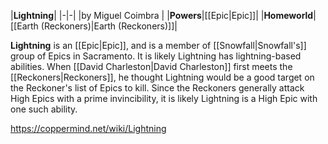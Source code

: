 |**Lightning**|
|-|-|
|by  Miguel Coimbra |
|**Powers**|[[Epic\|Epic]]|
|**Homeworld**|[[Earth (Reckoners)\|Earth (Reckoners)]]|

**Lightning** is an [[Epic\|Epic]], and is a member of [[Snowfall\|Snowfall's]] group of Epics in Sacramento. It is likely Lightning has lightning-based abilities.
When [[David Charleston\|David Charleston]] first meets the [[Reckoners\|Reckoners]], he thought Lightning would be a good target on the Reckoner's list of Epics to kill.
Since the Reckoners generally attack High Epics with a prime invincibility, it is likely Lightning is a High Epic with one such ability.



https://coppermind.net/wiki/Lightning